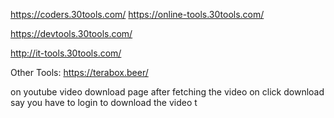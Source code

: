 https://coders.30tools.com/
https://online-tools.30tools.com/

https://devtools.30tools.com/

http://it-tools.30tools.com/


Other Tools:
https://terabox.beer/

on youtube video download page after fetching the video on click download say you have to login to download the video t